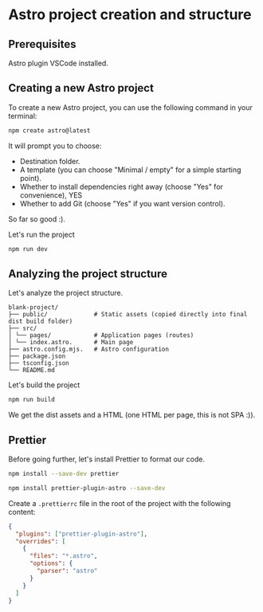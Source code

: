# Astro project creation and structure

## Prerequisites

Astro plugin VSCode installed.

## Creating a new Astro project

To create a new Astro project, you can use the following command in your terminal:

```bash
npm create astro@latest
```

It will prompt you to choose:

- Destination folder.
- A template (you can choose "Minimal / empty" for a simple starting point).
- Whether to install dependencies right away (choose "Yes" for convenience), YES
- Whether to add Git (choose "Yes" if you want version control).

So far so good :).

Let's run the project

```bash
npm run dev
```

## Analyzing the project structure

Let's analyze the project structure.

```
blank-project/
├── public/             # Static assets (copied directly into final dist build folder)
├── src/
│ └── pages/            # Application pages (routes)
│ └── index.astro.      # Main page
├── astro.config.mjs.   # Astro configuration
├── package.json
├── tsconfig.json
└── README.md
```

Let's build the project

```bash
npm run build
```

We get the dist assets and a HTML (one HTML per page, this is not SPA :)).

## Prettier

Before going further, let's install Prettier to format our code.

```bash
npm install --save-dev prettier
```

```bash
npm install prettier-plugin-astro --save-dev
```

Create a `.prettierrc` file in the root of the project with the following content:

```json
{
  "plugins": ["prettier-plugin-astro"],
  "overrides": [
    {
      "files": "*.astro",
      "options": {
        "parser": "astro"
      }
    }
  ]
}
```
